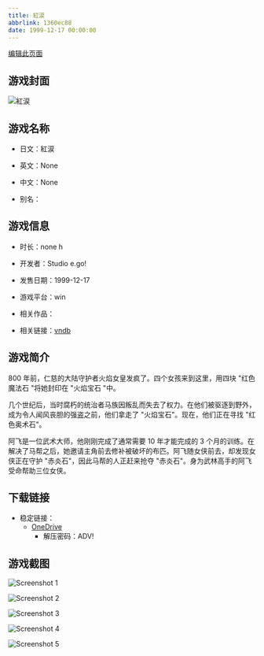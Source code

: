```yaml
---
title: 紅涙
abbrlink: 1360ec88
date: 1999-12-17 00:00:00
---
```

[编辑此页面](https://github.com/ACG-3/ADV3-source/blob/main/source/_posts/games/%E7%B4%85%E6%B6%99.md)

## 游戏封面

![紅涙](https://pan.timero.xyz/onedrive/img_lib_001/%E7%B4%85%E6%B6%99_cover.avif)


## 游戏名称

- 日文：紅涙
- 英文：None
- 中文：None

- 别名：


## 游戏信息

- 时长：none h
- 开发者：Studio e.go!
- 发售日期：1999-12-17
- 游戏平台：win
- 相关作品：

- 相关链接：[vndb](https://vndb.org/v2535)


## 游戏简介

800 年前，仁慈的大陆守护者火焰女皇发疯了。四个女孩来到这里，用四块 "红色魔法石 "将她封印在 "火焰宝石 "中。

几个世纪后，当时腐朽的统治者马族因叛乱而失去了权力。在他们被驱逐到野外，成为令人闻风丧胆的强盗之前，他们拿走了 "火焰宝石"。现在，他们正在寻找 "红色奥术石"。

阿飞是一位武术大师，他刚刚完成了通常需要 10 年才能完成的 3 个月的训练。在解决了马帮之后，她邀请主角前去修补被破坏的布匹。阿飞随女侠前去，却发现女侠正在守护 "赤炎石"，因此马帮的人正赶来抢夺 "赤炎石"。身为武林高手的阿飞受命帮助三位女侠。


## 下载链接

- 稳定链接：
    - [OneDrive](https://pan.timero.xyz/onedrive/adv_lib_001/%E7%B4%85%E6%B6%99)
        - 解压密码：ADV!



## 游戏截图


![Screenshot 1](https://pan.timero.xyz/onedrive/img_lib_001/%E7%B4%85%E6%B6%99_Screenshot_1.avif)

![Screenshot 2](https://pan.timero.xyz/onedrive/img_lib_001/%E7%B4%85%E6%B6%99_Screenshot_2.avif)

![Screenshot 3](https://pan.timero.xyz/onedrive/img_lib_001/%E7%B4%85%E6%B6%99_Screenshot_3.avif)

![Screenshot 4](https://pan.timero.xyz/onedrive/img_lib_001/%E7%B4%85%E6%B6%99_Screenshot_4.avif)

![Screenshot 5](https://pan.timero.xyz/onedrive/img_lib_001/%E7%B4%85%E6%B6%99_Screenshot_5.avif)

